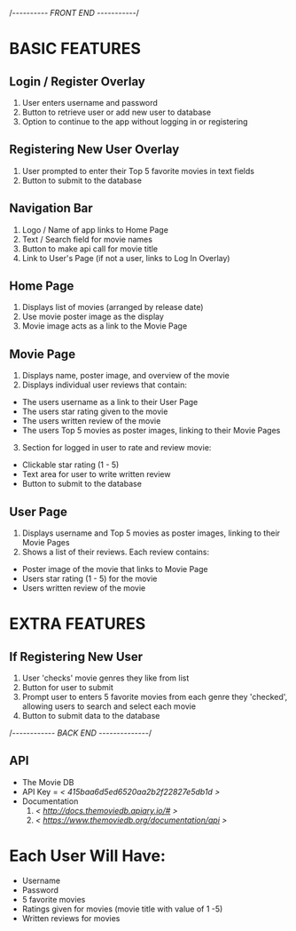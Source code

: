 
/*---------- FRONT END -----------*/

# BASIC FEATURES

## Login / Register Overlay
1. User enters username and password
2. Button to retrieve user or add new user to database
3. Option to continue to the app without logging in or registering

## Registering New User Overlay
1. User prompted to enter their Top 5 favorite movies in text fields
2. Button to submit to the database

## Navigation Bar
1. Logo / Name of app links to Home Page
2. Text / Search field for movie names
3. Button to make api call for movie title
4. Link to User's Page (if not a user, links to Log In Overlay)

## Home Page
1. Displays list of movies (arranged by release date)
2. Use movie poster image as the display
3. Movie image acts as a link to the Movie Page

## Movie Page
1. Displays name, poster image, and overview of the movie
2. Displays individual user reviews that contain:
  * The users username as a link to their User Page
  * The users star rating given to the movie
  * The users written review of the movie
  * The users Top 5 movies as poster images, linking to their Movie Pages
3. Section for logged in user to rate and review movie:
  * Clickable star rating (1 - 5)
  * Text area for user to write written review
  * Button to submit to the database

## User Page
1. Displays username and Top 5 movies as poster images, linking to their Movie Pages
2. Shows a list of their reviews. Each review contains:
  * Poster image of the movie that links to Movie Page
  * Users star rating (1 - 5) for the movie
  * Users written review of the movie


# EXTRA FEATURES

## If Registering New User
1. User 'checks' movie genres they like from list
2. Button for user to submit
3. Prompt user to enters 5 favorite movies from each genre they 'checked', allowing users to search and select each movie
4. Button to submit data to the database



/*------------ BACK END --------------*/

## API
* The Movie DB
* API Key = *< 415baa6d5ed6520aa2b2f22827e5db1d >*
* Documentation
  1. *< http://docs.themoviedb.apiary.io/# >*
  2. *< https://www.themoviedb.org/documentation/api >*

# Each User Will Have:
* Username
* Password
* 5 favorite movies
* Ratings given for movies (movie title with value of 1 -5)
* Written reviews for movies
